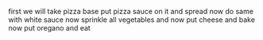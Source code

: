 first we will take pizza base
put pizza sauce on it and spread
now do same with white sauce
now sprinkle all vegetables
and now put cheese
and bake 
now put oregano and eat 